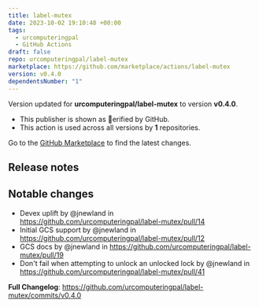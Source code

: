 ```yaml
---
title: label-mutex
date: 2023-10-02 19:10:48 +00:00
tags:
  - urcomputeringpal
  - GitHub Actions
draft: false
repo: urcomputeringpal/label-mutex
marketplace: https://github.com/marketplace/actions/label-mutex
version: v0.4.0
dependentsNumber: "1"
---
```



Version updated for **urcomputeringpal/label-mutex** to version **v0.4.0**.
- This publisher is shown as erified by GitHub.
- This action is used across all versions by **1** repositories.

Go to the [GitHub Marketplace](https://github.com/marketplace/actions/label-mutex) to find the latest changes.

## Release notes

## Notable changes
* Devex uplift by @jnewland in https://github.com/urcomputeringpal/label-mutex/pull/14
* Initial GCS support by @jnewland in https://github.com/urcomputeringpal/label-mutex/pull/12
* GCS docs by @jnewland in https://github.com/urcomputeringpal/label-mutex/pull/19
* Don't fail when attempting to unlock an unlocked lock by @jnewland in https://github.com/urcomputeringpal/label-mutex/pull/41

**Full Changelog**: https://github.com/urcomputeringpal/label-mutex/commits/v0.4.0
